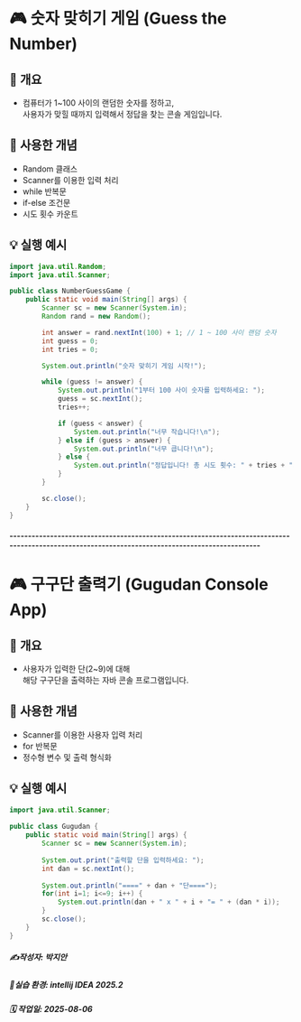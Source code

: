 # 🎮 숫자 맞히기 게임 (Guess the Number)

## 📌 개요

- 컴퓨터가 1~100 사이의 랜덤한 숫자를 정하고,  
  사용자가 맞힐 때까지 입력해서 정답을 찾는 콘솔 게임입니다.

## 🧠 사용한 개념

- Random 클래스
- Scanner를 이용한 입력 처리
- while 반복문
- if-else 조건문
- 시도 횟수 카운트

## 💡 실행 예시
  
```java
import java.util.Random;
import java.util.Scanner;

public class NumberGuessGame {
    public static void main(String[] args) {
        Scanner sc = new Scanner(System.in);
        Random rand = new Random();

        int answer = rand.nextInt(100) + 1; // 1 ~ 100 사이 랜덤 숫자
        int guess = 0;
        int tries = 0;

        System.out.println("숫자 맞히기 게임 시작!");

        while (guess != answer) {
            System.out.println("1부터 100 사이 숫자를 입력하세요: ");
            guess = sc.nextInt();
            tries++;

            if (guess < answer) {
                System.out.println("너무 작습니다!\n");
            } else if (guess > answer) {
                System.out.println("너무 큽니다!\n");
            } else {
                System.out.println("정답입니다! 총 시도 횟수: " + tries + "회");
            }
        }

        sc.close();
    }
}
```
#### ------------------------------------------------------------------------------------------------------------------------------------------------
# 🎮 구구단 출력기 (Gugudan Console App)

## 📌 개요

- 사용자가 입력한 단(2~9)에 대해  
  해당 구구단을 출력하는 자바 콘솔 프로그램입니다.

## 🧠 사용한 개념

- Scanner를 이용한 사용자 입력 처리
- for 반복문
- 정수형 변수 및 출력 형식화

## 💡 실행 예시  
```java  
import java.util.Scanner;  
   
public class Gugudan {  
    public static void main(String[] args) {
        Scanner sc = new Scanner(System.in);
        
        System.out.print("출력할 단을 입력하세요: ");  
        int dan = sc.nextInt();  
  
        System.out.println("====" + dan + "단====");  
        for(int i=1; i<=9; i++) {  
            System.out.println(dan + " x " + i + "= " + (dan * i));  
        }  
        sc.close();  
    }  
}    
```


##### ✍️작성자: 박지안
##### 🐧실습 환경: intellij IDEA 2025.2
##### 🗓️ 작업일: 2025-08-06

